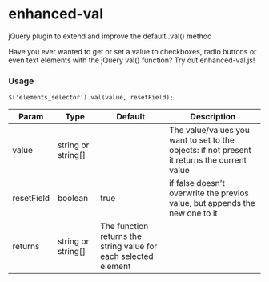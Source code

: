 # enhanced-val
jQuery plugin to extend and improve the default .val() method

Have you ever wanted to get or set a value to checkboxes, radio buttons or even text elements with the jQuery val() function? Try out enhanced-val.js!

### Usage

```$('elements_selector').val(value, resetField);```

Param | Type | Default | Description
------|------|---------|------------
value | string or string[] | | The value/values you want to set to the objects: if not present it returns the current value
resetField | boolean | true | if false doesn't overwrite the previos value, but appends the new one to it
returns | string or string[] | The function returns the string value for each selected element
